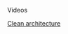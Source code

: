 Videos

[Clean architecture](https://www.youtube.com/watch?v=TQdLgzVk2T8&ab_channel=MilanJovanovi%C4%87)
